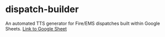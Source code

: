 # dispatch-builder

An automated TTS generator for Fire/EMS dispatches built within Google Sheets.
[Link to Google Sheet]([url](https://docs.google.com/spreadsheets/d/1aTHOjNvQZ-4xpsVrcGLNJUH5qvS2QdoUyRfXq4baxZg/edit#gid=0))
